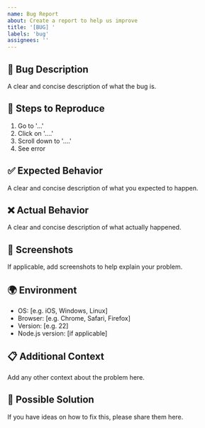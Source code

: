 ```yaml
---
name: Bug Report
about: Create a report to help us improve
title: '[BUG] '
labels: 'bug'
assignees: ''
---
```


## 🐛 Bug Description
A clear and concise description of what the bug is.

## 🔄 Steps to Reproduce
1. Go to '...'
2. Click on '....'
3. Scroll down to '....'
4. See error

## ✅ Expected Behavior
A clear and concise description of what you expected to happen.

## ❌ Actual Behavior
A clear and concise description of what actually happened.

## 📸 Screenshots
If applicable, add screenshots to help explain your problem.

## 🌍 Environment
- OS: [e.g. iOS, Windows, Linux]
- Browser: [e.g. Chrome, Safari, Firefox]
- Version: [e.g. 22]
- Node.js version: [if applicable]

## 📋 Additional Context
Add any other context about the problem here.

## 🔧 Possible Solution
If you have ideas on how to fix this, please share them here. 